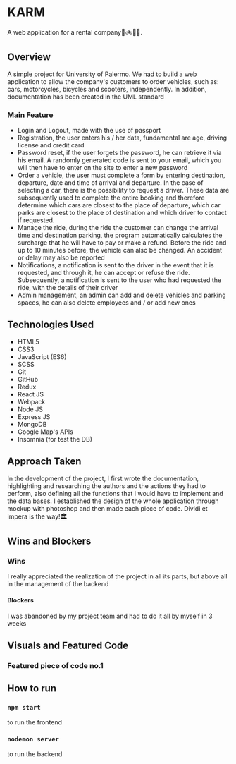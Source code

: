 # KARM
A web application for a rental company🚗🚲🛴🛵. 

## Overview
A simple project for University of Palermo.
We had to build a web application to allow the company's customers to order vehicles, such as: cars, motorcycles, bicycles and scooters, independently.
In addition, documentation has been created in the UML standard
### Main Feature
* Login and Logout, made with the use of passport
* Registration, the user enters his / her data, fundamental are age, driving license and credit card
* Password reset, if the user forgets the password, he can retrieve it via his email. A randomly generated code is sent to your email, which you will then have to enter on the site to enter a new password 
* Order a vehicle, the user must complete a form by entering destination, departure, date and time of arrival and departure. In the case of selecting a car, there is the possibility to request a driver. These data are subsequently used to complete the entire booking and therefore determine which cars are closest to the place of departure, which car parks are closest to the place of destination and which driver to contact if requested.
* Manage the ride, during the ride the customer can change the arrival time and destination parking, the program automatically calculates the surcharge that he will have to pay or make a refund. Before the ride and up to 10 minutes before, the vehicle can also be changed. An accident or delay may also be reported
* Notifications, a notification is sent to the driver in the event that it is requested, and through it, he can accept or refuse the ride. Subsequently, a notification is sent to the user who had requested the ride, with the details of their driver
* Admin management, an admin can add and delete vehicles and parking spaces, he can also delete employees and / or add new ones

## Technologies Used
* HTML5
* CSS3
* JavaScript (ES6)
* SCSS
* Git
* GitHub
* Redux
* React JS
* Webpack
* Node JS
* Express JS
* MongoDB
* Google Map's APIs
* Insomnia (for test the DB)  

## Approach Taken
In the development of the project, I first wrote the documentation, highlighting and researching the authors and the actions they had to perform, also defining all the functions that I would have to implement and the data bases. I established the design of the whole application through mockup with photoshop and then made each piece of code. Dividi et impera is the way!🏛️

## Wins and Blockers
### Wins
I really appreciated the realization of the project in all its parts, but above all in the management of the backend
#### Blockers
I was abandoned by my project team and had to do it all by myself in 3 weeks

## Visuals and Featured Code

### Featured piece of code no.1

## How to run
### `npm start`
to run the frontend
### `nodemon server`
to run the backend
